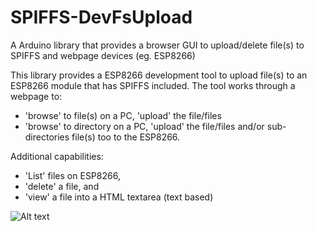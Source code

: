 # SPIFFS-DevFsUpload
A Arduino library  that provides a browser GUI to upload/delete file(s) to SPIFFS and webpage devices (eg. ESP8266)


This library provides a ESP8266 development tool to upload file(s) to
an ESP8266 module that has SPIFFS included. The tool works through
a webpage to: 
   - 'browse' to file(s) on a PC, 'upload' the file/files
   - 'browse' to directory on a PC, 'upload' the file/files 
     and/or sub-directories file(s) too
to the ESP8266. 

Additional capabilities:
   - 'List' files on ESP8266, 
   - 'delete' a file, and
   - 'view' a file into a HTML textarea (text based)


![Alt text](./DevFsUpload_broswer-img.png)

